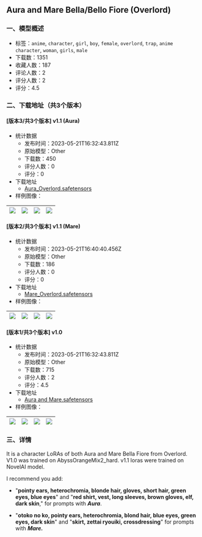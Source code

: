 ## Aura and Mare Bella/Bello Fiore (Overlord)
### 一、模型概述

- 标签：`anime`, `character`, `girl`, `boy`, `female`, `overlord`, `trap`, `anime character`, `woman`, `girls`, `male`
- 下载数：1351
- 收藏人数：187
- 评论人数：2
- 评分人数：2
- 评分：4.5

### 二、下载地址（共3个版本）

#### [版本3/共3个版本] v1.1 (Aura)

- 统计数据
  - 发布时间：2023-05-21T16:32:43.811Z
  - 原始模型：Other
  - 下载数：450
  - 评分人数：0
  - 评分：0
- 下载地址
  - [Aura_Overlord.safetensors](https://civitai.com/api/download/models/76995)
- 样例图像：

| <img src="https://image.civitai.com/xG1nkqKTMzGDvpLrqFT7WA/e158e049-ee9f-4160-82e5-06474f5cd284/width=450/863345.jpeg" /> | <img src="https://image.civitai.com/xG1nkqKTMzGDvpLrqFT7WA/d0fb56a3-da8f-43ac-9101-d315b3d7fc70/width=450/863159.jpeg" /> | <img src="https://image.civitai.com/xG1nkqKTMzGDvpLrqFT7WA/b1493c91-5e4c-4b3d-aeb2-5b69900502b2/width=450/863224.jpeg" /> | <img src="https://image.civitai.com/xG1nkqKTMzGDvpLrqFT7WA/924ca052-6a5b-44a5-9036-86468c459c8e/width=450/863257.jpeg" /> |
| ---- | ---- | ---- | ---- |

#### [版本2/共3个版本] v1.1 (Mare)

- 统计数据
  - 发布时间：2023-05-21T16:40:40.456Z
  - 原始模型：Other
  - 下载数：186
  - 评分人数：0
  - 评分：0
- 下载地址
  - [Mare_Overlord.safetensors](https://civitai.com/api/download/models/77014)
- 样例图像：

| <img src="https://image.civitai.com/xG1nkqKTMzGDvpLrqFT7WA/b7867d3d-77a0-47b0-aafe-5b77733e4b7b/width=450/863413.jpeg" /> | <img src="https://image.civitai.com/xG1nkqKTMzGDvpLrqFT7WA/7f69415c-2065-432b-95b8-e0a349e11568/width=450/863416.jpeg" /> | <img src="https://image.civitai.com/xG1nkqKTMzGDvpLrqFT7WA/841ab166-f8fa-40e1-8db7-a92cb60f30a4/width=450/863411.jpeg" /> | <img src="https://image.civitai.com/xG1nkqKTMzGDvpLrqFT7WA/846494b5-e784-4616-bc77-4123e48dce9c/width=450/863412.jpeg" /> |
| ---- | ---- | ---- | ---- |

#### [版本1/共3个版本] v1.0

- 统计数据
  - 发布时间：2023-05-21T16:32:43.811Z
  - 原始模型：Other
  - 下载数：715
  - 评分人数：2
  - 评分：4.5
- 下载地址
  - [Aura and Mare.safetensors](https://civitai.com/api/download/models/11352)
- 样例图像：

| <img src="https://image.civitai.com/xG1nkqKTMzGDvpLrqFT7WA/33e05305-e6ff-4df4-41b7-71bd4b3d9a00/width=450/109003.jpeg" /> | <img src="https://image.civitai.com/xG1nkqKTMzGDvpLrqFT7WA/6df884a9-139d-499b-4d9b-d718fe801400/width=450/109012.jpeg" /> | <img src="https://image.civitai.com/xG1nkqKTMzGDvpLrqFT7WA/ba833794-d513-41f9-bd70-22e29e3d0600/width=450/109011.jpeg" /> | <img src="https://image.civitai.com/xG1nkqKTMzGDvpLrqFT7WA/2491a6c0-4e03-42d2-b5ea-a9278c99fd00/width=450/109005.jpeg" /> |
| ---- | ---- | ---- | ---- |


### 三、详情
<p>It is a character LoRAs of both Aura and Mare Bella Fiore from Overlord. V1.0 was trained on AbyssOrangeMix2_hard. v1.1 loras were trained on NovelAI model.</p><p>I recommend you add:</p><ul><li><p>"<strong>pointy ears, heterochromia, blonde hair, gloves, short hair, green eyes, blue eyes</strong>" and "<strong>red shirt, vest, long sleeves, brown gloves, elf, dark skin</strong>," for prompts with <strong><em>Aura</em></strong>.</p></li><li><p>"<strong>otoko no ko, pointy ears, heterochromia, blond hair, blue eyes, green eyes, dark skin</strong>" and "<strong>skirt, zettai ryouiki, crossdressing</strong>" for prompts with <strong><em>Mare.</em></strong></p></li></ul>
